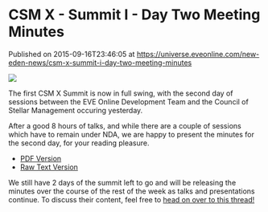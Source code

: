# CSM X - Summit I - Day Two Meeting Minutes
Published on 2015-09-16T23:46:05 at https://universe.eveonline.com/new-eden-news/csm-x-summit-i-day-two-meeting-minutes

![](http://web.ccpgamescdn.com/newssystem/media/66929/1/01.png)

The first CSM X Summit is now in full swing, with the second day of sessions between the EVE Online Development Team and the Council of Stellar Management occuring yesterday.

After a good 8 hours of talks, and while there are a couple of sessions which have to remain under NDA, we are happy to present the minutes for the second day, for your reading pleasure.

  * [PDF Version](http://cdn1.eveonline.com/community/csm/Meetings/summit/CSM10-S1-D2.pdf)
  * [Raw Text Version](http://cdn1.eveonline.com/community/csm/Meetings/summit/CSM10-S1-D2.txt)



We still have 2 days of the summit left to go and will be releasing the minutes over the course of the rest of the week as talks and presentations continue. To discuss their content, feel free to [head on over to this thread!](https://forums.eveonline.com/default.aspx?g=posts&m=6011904)
